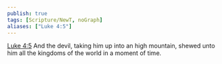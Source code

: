 ```yaml
---
publish: true
tags: [Scripture/NewT, noGraph]
aliases: ["Luke 4:5"]
---
```

[Luke 4:5](https://churchofjesuschrist.org/study/scriptures/nt/luke/4?lang=eng&id=p5#p5) And the devil, taking him up into an high mountain, shewed unto him all the kingdoms of the world in a moment of time.
